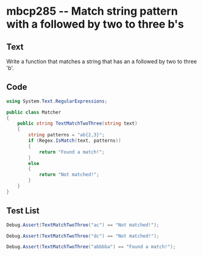 # mbcp285 -- Match string pattern with a followed by two to three b's

## Text

Write a function that matches a string that has an a followed by two to three 'b'.

## Code

```csharp
using System.Text.RegularExpressions;

public class Matcher
{
    public string TextMatchTwoThree(string text)
    {
        string patterns = "ab{2,3}";
        if (Regex.IsMatch(text, patterns))
        {
            return "Found a match!";
        }
        else
        {
            return "Not matched!";
        }
    }
}
```

## Test List

```csharp
Debug.Assert(TextMatchTwoThree("ac") == "Not matched!");
```

```csharp
Debug.Assert(TextMatchTwoThree("dc") == "Not matched!");
```

```csharp
Debug.Assert(TextMatchTwoThree("abbbba") == "Found a match!");
```
